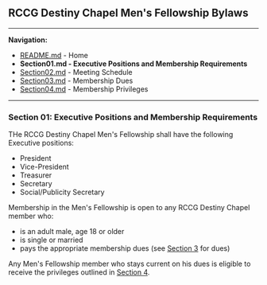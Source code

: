 
## RCCG Destiny Chapel Men's Fellowship Bylaws
___________________________________________________________________________________________________________________
**Navigation:**
- [README.md](README.md) - Home
- **Section01.md - Executive Positions and Membership Requirements**
- [Section02.md](Section02.md) - Meeting Schedule
- [Section03.md](Section03.md) - Membership Dues
- [Section04.md](Section04.md) - Membership Privileges

___________________________________________________________________________________________________________________

### Section 01: Executive Positions and Membership Requirements

THe RCCG Destiny Chapel Men's Fellowship shall have the following Executive positions:
- President
- Vice-President
- Treasurer
- Secretary
- Social/Publicity Secretary

Membership in the Men's Fellowship is open to any RCCG Destiny Chapel member who:
- is an adult male, age 18 or older
- is single or married
- pays the appropriate membership dues (see [Section 3](Section03.md) for dues)

Any Men's Fellowship member who stays current on his dues is eligible to receive the privileges outlined in [Section 4](Section04.md).
